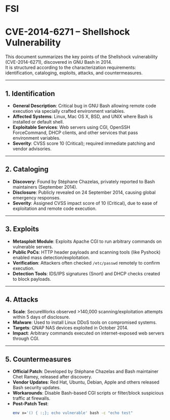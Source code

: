 # FSI

# CVE-2014-6271 – Shellshock Vulnerability

This document summarizes the key points of the Shellshock vulnerability (CVE-2014-6271), discovered in GNU Bash in 2014.  
It is structured according to the characterization requirements: identification, cataloging, exploits, attacks, and countermeasures.

---

## 1. Identification
- **General Description**: Critical bug in GNU Bash allowing remote code execution via specially crafted environment variables.  
- **Affected Systems**: Linux, Mac OS X, BSD, and UNIX where Bash is installed or default shell.  
- **Exploitable Services**: Web servers using CGI, OpenSSH ForceCommand, DHCP clients, and other services that pass environment variables.  
- **Severity**: CVSS score 10 (Critical); required immediate patching and vendor advisories.  

---

## 2. Cataloging
- **Discovery**: Found by Stéphane Chazelas, privately reported to Bash maintainers (September 2014).  
- **Disclosure**: Publicly revealed on 24 September 2014, causing global emergency responses.  
- **Severity**: Assigned CVSS impact score of 10 (Critical), due to ease of exploitation and remote code execution.

---

## 3. Exploits
- **Metasploit Module**: Exploits Apache CGI to run arbitrary commands on vulnerable servers.  
- **Public PoCs**: HTTP header payloads and scanning tools (like Pyshock) enabled mass detection/exploitation.  
- **Verification**: Attackers often checked `/etc/passwd` remotely to confirm execution.  
- **Detection Tools**: IDS/IPS signatures (Snort) and DHCP checks created to block payloads.  

---

## 4. Attacks
- **Scale**: SecureWorks observed >140,000 scanning/exploitation attempts within 5 days of disclosure.  
- **Malware**: Used to install Linux DDoS tools on compromised systems.  
- **Targets**: QNAP NAS devices exploited in October 2014.  
- **Impact**: Arbitrary commands executed on internet-exposed web servers through CGI.  

---

## 5. Countermeasures
- **Official Patch**: Developed by Stéphane Chazelas and Bash maintainer Chet Ramey, released after discovery.  
- **Vendor Updates**: Red Hat, Ubuntu, Debian, Apple and others released Bash security updates.  
- **Workarounds**: Disable Bash-based CGI scripts or filter/block suspicious traffic at firewalls.  
- **Post-Patch Test**:  
  ```bash
  env x='() { :;}; echo vulnerable' bash -c "echo test"
